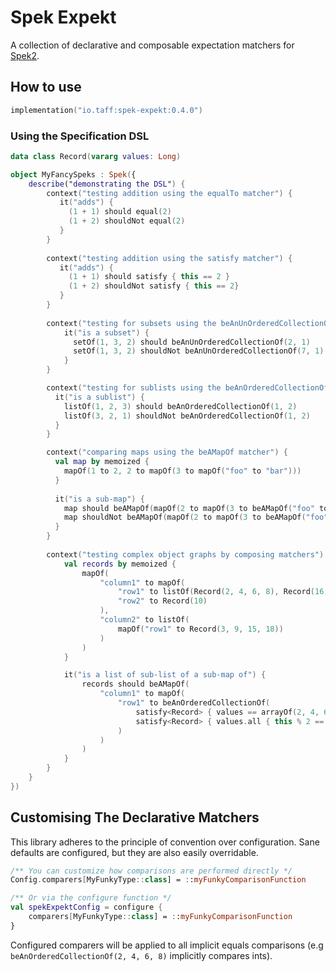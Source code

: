 # Spek Expekt #

A collection of declarative and composable expectation matchers for [Spek2](https://www.spekframework.org).

## How to use

```kotlin
implementation("io.taff:spek-expekt:0.4.0")
```

### Using the Specification DSL 
```kotlin
data class Record(vararg values: Long)

object MyFancySpeks : Spek({
    describe("demonstrating the DSL") {
        context("testing addition using the equalTo matcher") {
           it("adds") { 
             (1 + 1) should equal(2) 
             (1 + 2) shouldNot equal(2)
           }
        }
        
        context("testing addition using the satisfy matcher") {
           it("adds") { 
             (1 + 1) should satisfy { this == 2 }
             (1 + 2) shouldNot satisfy { this == 2}
           }
        }
        
        context("testing for subsets using the beAnUnOrderedCollectionOf matcher") {
            it("is a subset") { 
              setOf(1, 3, 2) should beAnUnOrderedCollectionOf(2, 1)
              setOf(1, 3, 2) shouldNot beAnUnOrderedCollectionOf(7, 1)
            }
        }

        context("testing for sublists using the beAnOrderedCollectionOf matcher") {
          it("is a sublist") { 
            listOf(1, 2, 3) should beAnOrderedCollectionOf(1, 2)
            listOf(3, 2, 1) shouldNot beAnOrderedCollectionOf(1, 2)
          }
        }

        context("comparing maps using the beAMapOf matcher") {
          val map by memoized {
            mapOf(1 to 2, 2 to mapOf(3 to mapOf("foo" to "bar")))
          }
            
          it("is a sub-map") {
            map should beAMapOf(mapOf(2 to mapOf(3 to beAMapOf("foo" to "bar"))))
            map shouldNot beAMapOf(mapOf(2 to mapOf(3 to beAMapOf("foo" to "lorem"))))
          }
        }
        
        context("testing complex object graphs by composing matchers") {
            val records by memoized { 
                mapOf(
                    "column1" to mapOf(
                        "row1" to listOf(Record(2, 4, 6, 8), Record(16, 32, 64)),
                        "row2" to Record(10)
                    ),
                    "column2" to listOf(
                        mapOf("row1" to Record(3, 9, 15, 18))
                    )
                )
            }

            it("is a list of sub-list of a sub-map of") {
                records should beAMapOf(
                    "column1" to mapOf(
                        "row1" to beAnOrderedCollectionOf(
                            satisfy<Record> { values == arrayOf(2, 4, 6, 8) },
                            satisfy<Record> { values.all { this % 2 == 0 } }
                        )
                    )
                )
            }
        }
    }
})

```

## Customising The Declarative Matchers

This library adheres to the principle of convention over configuration. Sane defaults are configured, but they are
also easily overridable.

```kotlin
/** You can customize how comparisons are performed directly */
Config.comparers[MyFunkyType::class] = ::myFunkyComparisonFunction

/** Or via the configure function */
val spekExpektConfig = configure {
    comparers[MyFunkyType::class] = ::myFunkyComparisonFunction
}
```

Configured comparers will be applied to all implicit equals comparisons (e.g `beAnOrderedCollectionOf(2, 4, 6, 8)` implicitly compares ints).
